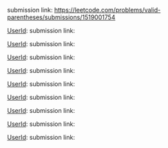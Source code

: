 [UserId]:529JEITKkO
submission link: https://leetcode.com/problems/valid-parentheses/submissions/1519001754

[UserId]:
submission link: 

[UserId]:
submission link: 

[UserId]:
submission link: 

[UserId]:
submission link: 

[UserId]:
submission link: 

[UserId]:
submission link: 

[UserId]:
submission link: 

[UserId]:
submission link: 

[UserId]:
submission link: 